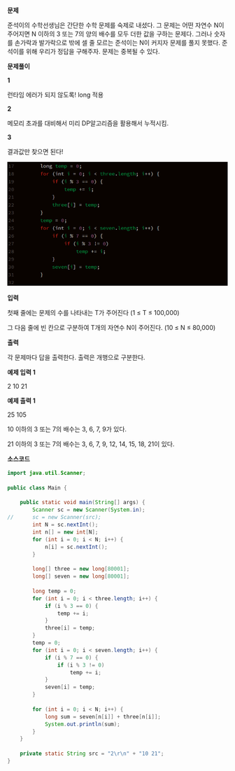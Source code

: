 **문제**

준석이의 수학선생님은 간단한 수학 문제를 숙제로 내셨다. 그 문제는 어떤 자연수 N이 주어지면 N 이하의 3 또는 7의 양의 배수를 모두 더한 값을 구하는 문제다. 그러나 숫자를 손가락과 발가락으로 밖에 셀 줄 모르는 준석이는 N이 커지자 문제를 풀지 못했다. 준석이를 위해 우리가 정답을 구해주자. 문제는 중복될 수 있다.

**문제풀이**

**1**

런타임 에러가 되지 않도록! long 적용

**2**

메모리 초과를 대비해서 미리 DP알고리즘을 활용해서 누적시킴.

**3**

결과값만 찾으면 된다!

![img](md-images/image-16472553609031.png)

**입력**

첫째 줄에는 문제의 수를 나타내는 T가 주어진다 (1 ≤ T ≤ 100,000)

그 다음 줄에 빈 칸으로 구분하여 T개의 자연수 N이 주어진다. (10 ≤ N ≤ 80,000)

**출력**

각 문제마다 답을 출력한다. 출력은 개행으로 구분한다.

**예제 입력 1** 

2 10 21 

**예제 출력 1** 

25 105 

10 이하의 3 또는 7의 배수는 3, 6, 7, 9가 있다.

21 이하의 3 또는 7의 배수는 3, 6, 7, 9, 12, 14, 15, 18, 21이 있다.

**소스코드**

```java
import java.util.Scanner;

public class Main {

	public static void main(String[] args) {
		Scanner sc = new Scanner(System.in);
//		sc = new Scanner(src);
		int N = sc.nextInt();
		int n[] = new int[N];
		for (int i = 0; i < N; i++) {
			n[i] = sc.nextInt();
		}

		long[] three = new long[80001];
		long[] seven = new long[80001];

		long temp = 0;
		for (int i = 0; i < three.length; i++) {
			if (i % 3 == 0) {
				temp += i;
			}
			three[i] = temp;
		}
		temp = 0;
		for (int i = 0; i < seven.length; i++) {
			if (i % 7 == 0) {
				if (i % 3 != 0)
					temp += i;
			}
			seven[i] = temp;
		}

		for (int i = 0; i < N; i++) {
			long sum = seven[n[i]] + three[n[i]];
			System.out.println(sum);
		}
	}

	private static String src = "2\r\n" + "10 21";
}
```


